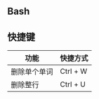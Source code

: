 ## Bash

## 快捷键

| 功能         | 快捷方式 |
| ------------ | -------- |
| 删除单个单词 | Ctrl + W |
| 删除整行     | Ctrl + U |
